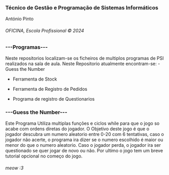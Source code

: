 <h3>Técnico de Gestão e Programação de Sistemas Informáticos</h3>
<p>António Pinto</p>
<h6>OFICINA, Escola Profissional &copy; 2024</h6>

<h3>---Programas---</h3>
Neste repositorios localizam-se os ficheiros de multiplos programas de PSI realizados na sala de aula.
Neste Repositorio atualmente encontram-se:
- Guess the Number

- Ferramenta de Stock
  
- Ferramenta de Registro de Pedidos
  
- Programa de registro de Questionarios
  

<h3>---Guess the Number---</h3>
Este Programa Utiliza multiplas funções e ciclos while para que o jogo so acabe com ordens diretas do jogador.
O Objetivo deste jogo é que o jogador descubra um numero aleatorio entre 0-20 com 6 tentativas, caso o jogador não acerte, o programa ira dizer se o numero escolhido é maior ou menor do que o numero aleatorio.
Caso o jogador perda, o jogador ira ser questionado se quer jogar de novo ou não.
Por ultimo o jogo tem um breve tutorial opcional no começo do jogo.


<h6>meow :3</h6>
